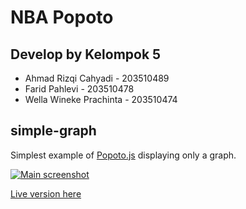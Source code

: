 # NBA Popoto

## Develop by Kelompok 5

- Ahmad Rizqi Cahyadi - 203510489
- Farid Pahlevi - 203510478
- Wella Wineke Prachinta - 203510474

## simple-graph

Simplest example of [Popoto.js](http://popotojs.com/) displaying only a graph.

[![Main screenshot](https://nhogs.github.io/popoto-examples/simple-graph/screen/main.png "Main screenshot")](https://nhogs.github.io/popoto-examples/simple-graph/index.html)

[Live version here](https://nhogs.github.io/popoto-examples/simple-graph/index.html)
